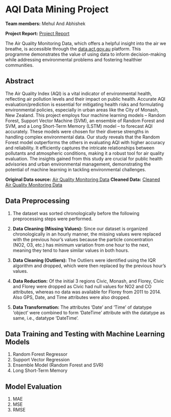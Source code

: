 # AQI Data Mining Project

**Team members:** Mehul And Abhishek

**Project Report:** [Project Report](AQI_Report_MehulKapoor.pdf)

The Air Quality Monitoring Data, which offers a helpful insight into the air we breathe, is accessible through the [data.act.gov.au](https://www.data.act.gov.au/Environment/Air-Quality-Monitoring-Data/94a5-zqnn) platform. This programme demonstrates the value of using data to inform decision-making while addressing environmental problems and fostering healthier communities.

## Abstract

The Air Quality Index (AQI) is a vital indicator of environmental health, reflecting air pollution levels and their impact on public health. Accurate AQI evaluation/prediction is essential for mitigating health risks and formulating environmental policies, especially in urban areas like the City of Monash, New Zealand. This project employs four machine learning models – Random Forest, Support Vector Machine (SVM), an ensemble of Random Forest and SVM, and a Long Short-Term Memory (LSTM) model – to forecast AQI accurately. These models were chosen for their diverse strengths in handling complex environmental data. Our study reveals that the Random Forest model outperforms the others in evaluating AQI with higher accuracy and reliability. It efficiently captures the intricate relationships between pollutants and atmospheric conditions, making it a robust tool for air quality evaluation. The insights gained from this study are crucial for public health advisories and urban environmental management, demonstrating the potential of machine learning in tackling environmental challenges.

**Original Data source:** [Air Quality Monitoring Data](https://www.data.act.gov.au/Environment/Air-Quality-Monitoring-Data/94a5-zqnn)
**Cleaned Data:** [Cleaned Air Quality Monitoring Data](Cleaned_AQI_Data.csv)

## Data Preprocessing

1. The dataset was sorted chronologically before the following preprocessing steps were performed.

2. **Data Cleaning (Missing Values):** Since our dataset is organized chronologically in an hourly manner, the missing values were replaced with the previous hour’s values because the particle concentration (NO2, O3, etc.) has minimum variation from one hour to the next, meaning they tend to have similar values in both hours.

3. **Data Cleaning (Outliers):** The Outliers were identified using the IQR algorithm and dropped, which were then replaced by the previous hour’s values.

4. **Data Reduction:** Of the initial 3 regions Civic, Monash, and Florey, Civic and Florey were dropped as Civic had null values for NO2 and CO attributes, whereas no data was available for Florey from 2011 to 2014. Also GPS, Date, and Time attributes were also dropped.

5. **Data Transformation:** The attributes ‘Date’ and ‘Time’ of datatype ‘object’ were combined to form ‘DateTime’ attribute with the datatype as same, i.e., datatype ‘DateTime’.

## Data Training and Testing with Machine Learning Models

1. Random Forest Regressor
2. Support Vector Regression
3. Ensemble Model (Random Forest and SVR)
4. Long Short-Term Memory

## Model Evaluation

1. MAE
2. MSE
3. RMSE
